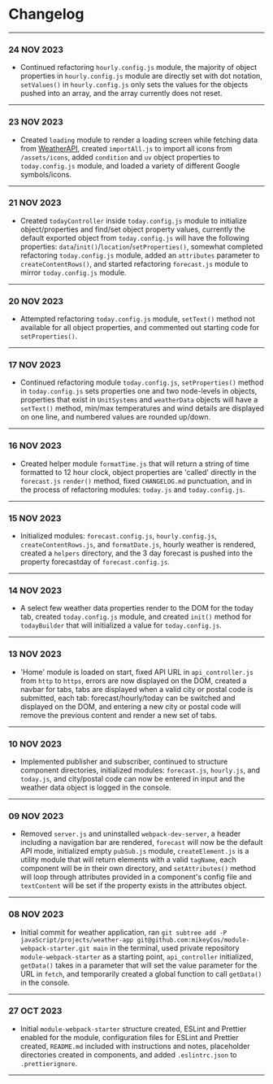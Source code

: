 # Changelog
---
### 24 NOV 2023
- Continued refactoring `hourly.config.js` module, the majority of object properties in `hourly.config.js` module are directly set with dot notation, `setValues()` in `hourly.config.js` only sets the values for the objects pushed into an array, and the array currently does not reset.  
---
### 23 NOV 2023
- Created `loading` module to render a loading screen while fetching data from [WeatherAPI](https://https://www.weatherapi.com/docs/), created `importAll.js` to import all icons from `/assets/icons`, added `condition` and `uv` object properties to `today.config.js` module, and loaded a variety of different Google symbols/icons.  
---
### 21 NOV 2023
- Created `todayController` inside `today.config.js` module to initialize object/properties and find/set object property values, currently the default exported object from `today.config.js` will have the following properties: `data`/`init()`/`location`/`setProperties()`, somewhat completed refactoring `today.config.js` module, added an `attributes` parameter to `createContentRows()`, and started refactoring `forecast.js` module to mirror `today.config.js` module.  
---
### 20 NOV 2023
- Attempted refactoring `today.config.js` module, `setText()` method not available for all object properties, and commented out starting code for `setProperties()`.  
---
### 17 NOV 2023
- Continued refactoring module `today.config.js`, `setProperties()` method in `today.config.js` sets properties one and two node-levels in objects, properties that exist in `UnitSystems` and `weatherData` objects will have a `setText()` method, min/max temperatures and wind details are displayed on one line, and numbered values are rounded up/down.  
---
### 16 NOV 2023
- Created helper module `formatTime.js` that will return a string of time formatted to 12 hour clock, object properties are 'called' directly in the `forecast.js` `render()` method, fixed `CHANGELOG.md` punctuation, and in the process of refactoring modules: `today.js` and `today.config.js`.  
---
### 15 NOV 2023
- Initialized modules: `forecast.config.js`, `hourly.config.js`, `createContentRows.js`, and `formatDate.js`, hourly weather is rendered, created a `helpers` directory, and the 3 day forecast is pushed into the property forecastday of `forecast.config.js`.  
---
### 14 NOV 2023
- A select few weather data properties render to the DOM for the today tab, created `today.config.js` module, and created `init()` method for `todayBuilder` that will initialized a value for `today.config.js`.  
---
### 13 NOV 2023
- 'Home' module is loaded on start, fixed API URL in `api_controller.js` from `http` to `https`, errors are now displayed on the DOM, created a navbar for tabs, tabs are displayed when a valid city or postal code is submitted, each tab: forecast/hourly/today can be switched and displayed on the DOM, and entering a new city or postal code will remove the previous content and render a new set of tabs.  
---
### 10 NOV 2023
- Implemented publisher and subscriber, continued to structure component directories, initialized modules: `forecast.js`, `hourly.js`, and `today.js`, and city/postal code can now be entered in input and the weather data object is logged in the console.  
---
### 09 NOV 2023
- Removed `server.js` and uninstalled `webpack-dev-server`, a header including a navigation bar are rendered, `forecast` will now be the default API mode, initialized empty `pubSub.js` module, `createElement.js` is a utility module that will return elements with a valid `tagName`, each component will be in their own directory, and `setAttributes()` method will loop through attributes provided in a component's config file and `textContent` will be set if the property exists in the attributes object.  
---
### 08 NOV 2023
- Initial commit for weather application, ran `git subtree add -P javaScript/projects/weather-app git@github.com:mikeyCos/module-webpack-starter.git main` in the terminal, used private repository `module-webpack-starter` as a starting point, `api_controller` initialized, `getData()` takes in a parameter that will set the value parameter for the URL in `fetch`, and temporarily created a global function to call `getData()` in the console.  
---
### 27 OCT 2023
- Initial `module-webpack-starter` structure created, ESLint and Prettier enabled for the module, configuration files for ESLint and Prettier created, `README.md` included with instructions and notes, placeholder directories created in components, and added `.eslintrc.json` to `.prettierignore`.  
---
